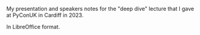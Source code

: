 My presentation and speakers notes for the "deep dive" lecture that I gave at PyConUK in Cardiff in 2023.

In LibreOffice format.
